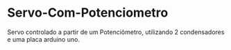 # Servo-Com-Potenciometro
Servo controlado a partir de um Potenciômetro, utilizando 2 condensadores e uma placa arduino uno.
